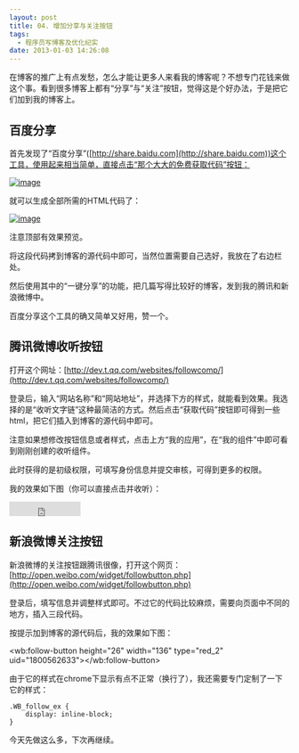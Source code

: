 ```yaml
---
layout: post
title: 04. 增加分享与关注按钮
tags:
  - 程序员写博客及优化纪实
date: 2013-01-03 14:26:08
---
```


在博客的推广上有点发愁，怎么才能让更多人来看我的博客呢？不想专门花钱来做这个事。看到很多博客上都有“分享”与“关注”按钮，觉得这是个好办法，于是把它们加到我的博客上。

## 百度分享

首先发现了“百度分享”([http://share.baidu.com](http://share.baidu.com))这个工具，使用起来相当简单，直接点击“那个大大的免费获取代码”按钮：

[![image](http://freewind.me/wp-content/uploads/2013/01/image_thumb51.png "image")](http://freewind.me/wp-content/uploads/2013/01/image51.png)

就可以生成全部所需的HTML代码了：

[![image](http://freewind.me/wp-content/uploads/2013/01/image_thumb52.png "image")](http://freewind.me/wp-content/uploads/2013/01/image52.png)

注意顶部有效果预览。

将这段代码拷到博客的源代码中即可，当然位置需要自己选好，我放在了右边栏处。

然后使用其中的“一键分享”的功能，把几篇写得比较好的博客，发到我的腾讯和新浪微博中。

百度分享这个工具的确又简单又好用，赞一个。

## 腾讯微博收听按钮

打开这个网址：[http://dev.t.qq.com/websites/followcomp/](http://dev.t.qq.com/websites/followcomp/)

登录后，输入“网站名称”和“网站地址”，并选择下方的样式，就能看到效果。我选择的是“收听文字链”这种最简洁的方式。然后点击“获取代码”按钮即可得到一些html，把它们插入到博客的源代码中即可。

注意如果想修改按钮信息或者样式，点击上方“我的应用”，在“我的组件”中即可看到刚刚创建的收听组件。

此时获得的是初级权限，可填写身份信息并提交审核，可得到更多的权限。

我的效果如下图（你可以直接点击并收听）：

<iframe height="26" marginheight="0" src="http://follow.v.t.qq.com/index.php?c=follow&amp;a=quick&amp;name=nowind_lee&amp;style=3&amp;t=1357193311233&amp;f=1" frameborder="0" width="128" allowtransparency="allowtransparency" marginwidth="0"></iframe>

## 新浪微博关注按钮

新浪微博的关注按钮跟腾讯很像，打开这个网页：[http://open.weibo.com/widget/followbutton.php](http://open.weibo.com/widget/followbutton.php)

登录后，填写信息并调整样式即可。不过它的代码比较麻烦，需要向页面中不同的地方，插入三段代码。

按提示加到博客的源代码后，我的效果如下图：

<wb:follow-button height="26" width="136" type="red_2" uid="1800562633"></wb:follow-button>

由于它的样式在chrome下显示有点不正常（换行了），我还需要专门定制了一下它的样式：

    .WB_follow_ex {
        display: inline-block;
    }

今天先做这么多，下次再继续。